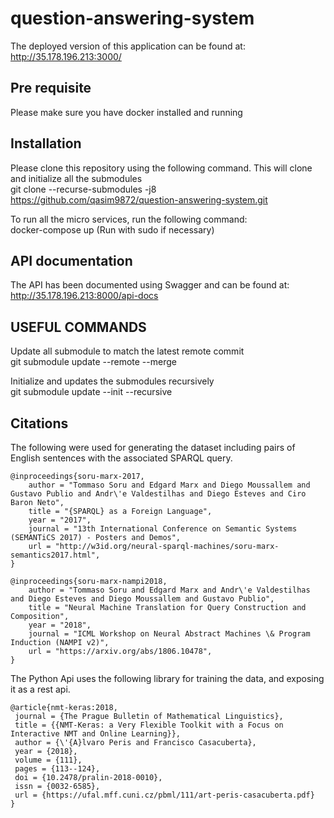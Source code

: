 # question-answering-system

The deployed version of this application can be found at: http://35.178.196.213:3000/

## Pre requisite

Please make sure you have docker installed and running

## Installation

Please clone this repository using the following command. This will clone and initialize all the submodules  
git clone --recurse-submodules -j8 https://github.com/qasim9872/question-answering-system.git

To run all the micro services, run the following command:  
docker-compose up (Run with sudo if necessary)

## API documentation

The API has been documented using Swagger and can be found at: http://35.178.196.213:8000/api-docs

## USEFUL COMMANDS

Update all submodule to match the latest remote commit  
git submodule update --remote --merge

Initialize and updates the submodules recursively  
git submodule update --init --recursive

## Citations

The following were used for generating the dataset including pairs of English sentences with the associated SPARQL query.

```
@inproceedings{soru-marx-2017,
    author = "Tommaso Soru and Edgard Marx and Diego Moussallem and Gustavo Publio and Andr\'e Valdestilhas and Diego Esteves and Ciro Baron Neto",
    title = "{SPARQL} as a Foreign Language",
    year = "2017",
    journal = "13th International Conference on Semantic Systems (SEMANTiCS 2017) - Posters and Demos",
    url = "http://w3id.org/neural-sparql-machines/soru-marx-semantics2017.html",
}
```

```
@inproceedings{soru-marx-nampi2018,
    author = "Tommaso Soru and Edgard Marx and Andr\'e Valdestilhas and Diego Esteves and Diego Moussallem and Gustavo Publio",
    title = "Neural Machine Translation for Query Construction and Composition",
    year = "2018",
    journal = "ICML Workshop on Neural Abstract Machines \& Program Induction (NAMPI v2)",
    url = "https://arxiv.org/abs/1806.10478",
}
```

The Python Api uses the following library for training the data, and exposing it as a rest api.

```
@article{nmt-keras:2018,
 journal = {The Prague Bulletin of Mathematical Linguistics},
 title = {{NMT-Keras: a Very Flexible Toolkit with a Focus on Interactive NMT and Online Learning}},
 author = {\'{A}lvaro Peris and Francisco Casacuberta},
 year = {2018},
 volume = {111},
 pages = {113--124},
 doi = {10.2478/pralin-2018-0010},
 issn = {0032-6585},
 url = {https://ufal.mff.cuni.cz/pbml/111/art-peris-casacuberta.pdf}
}
```
